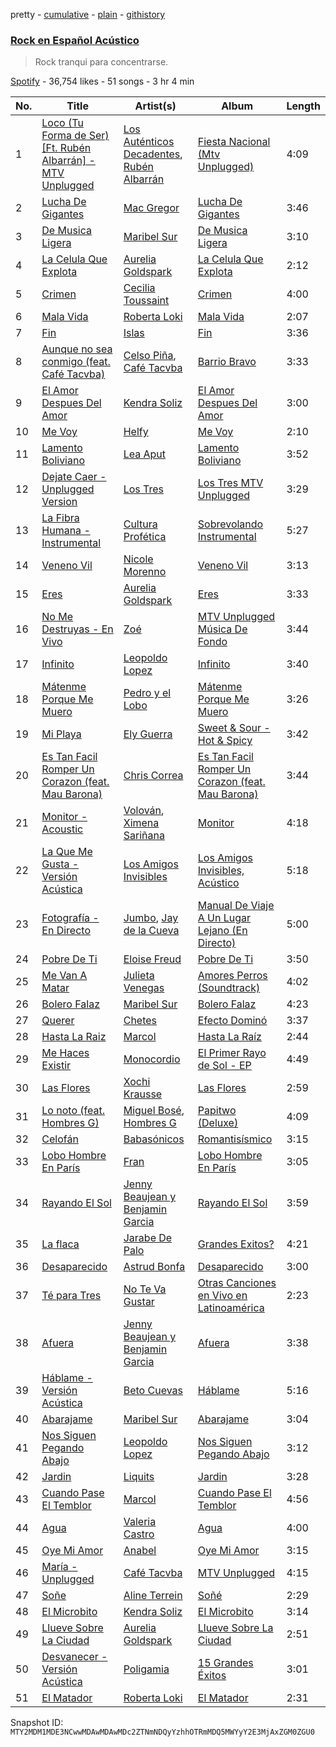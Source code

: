 pretty - [cumulative](/playlists/cumulative/37i9dQZF1DX7eS6Eu8zMZN.md) - [plain](/playlists/plain/37i9dQZF1DX7eS6Eu8zMZN) - [githistory](https://github.githistory.xyz/mackorone/spotify-playlist-archive/blob/main/playlists/plain/37i9dQZF1DX7eS6Eu8zMZN)

### [Rock en Español Acústico](https://open.spotify.com/playlist/37i9dQZF1DX7eS6Eu8zMZN)

> Rock tranqui para concentrarse.

[Spotify](https://open.spotify.com/user/spotify) - 36,754 likes - 51 songs - 3 hr 4 min

| No. | Title | Artist(s) | Album | Length |
|---|---|---|---|---|
| 1 | [Loco \(Tu Forma de Ser\) \[Ft\. Rubén Albarrán\] \- MTV Unplugged](https://open.spotify.com/track/0639sfoRA7sW4fGS1EzcQu) | [Los Auténticos Decadentes](https://open.spotify.com/artist/3HrbmsYpKjWH1lzhad7alj), [Rubén Albarrán](https://open.spotify.com/artist/7M75Am5m6J934JSviUOGz0) | [Fiesta Nacional \(Mtv Unplugged\)](https://open.spotify.com/album/72XWQY6SO3b4M01tHYsIM7) | 4:09 |
| 2 | [Lucha De Gigantes](https://open.spotify.com/track/0xq83JuGO0zzaUuIAJXKMQ) | [Mac Gregor](https://open.spotify.com/artist/15s9gq5gVKup8mbM2KmawF) | [Lucha De Gigantes](https://open.spotify.com/album/47rUQhjmVyqm9Yut7fegrl) | 3:46 |
| 3 | [De Musica Ligera](https://open.spotify.com/track/4t4WLbLGtGF8SLat7erPRI) | [Maribel Sur](https://open.spotify.com/artist/6RUOKxDTKgQE0baELaHJcf) | [De Musica Ligera](https://open.spotify.com/album/2WBqtI7ilp1ldg2eBIpMLO) | 3:10 |
| 4 | [La Celula Que Explota](https://open.spotify.com/track/0RZ5fW0i0FfCHCpteE5eJG) | [Aurelia Goldspark](https://open.spotify.com/artist/23Vwx4SwKnBo2w3kAL32pW) | [La Celula Que Explota](https://open.spotify.com/album/0q9Zisx8hUfS1HalF2C38m) | 2:12 |
| 5 | [Crimen](https://open.spotify.com/track/4rl7tALHULBjGV7V5gdtaS) | [Cecilia Toussaint](https://open.spotify.com/artist/7a2z7CIBSPqXtuN6NzSpGb) | [Crimen](https://open.spotify.com/album/0z80h27AQ4HeBPrVpYTc2i) | 4:00 |
| 6 | [Mala Vida](https://open.spotify.com/track/6YPVWJkwsO3DgMDR0aPQc0) | [Roberta Loki](https://open.spotify.com/artist/69CSvWqSOjhUXBM8VcgbjB) | [Mala Vida](https://open.spotify.com/album/74fKOeEpG9lrN5AAWGqIit) | 2:07 |
| 7 | [Fin](https://open.spotify.com/track/3yxoXsE9d1DTg6f1TGESig) | [Islas](https://open.spotify.com/artist/0Ey9sUJ5fIAchqOFifarhX) | [Fin](https://open.spotify.com/album/1x2xsNNECv8DSisudpo0Nm) | 3:36 |
| 8 | [Aunque no sea conmigo \(feat\. Café Tacvba\)](https://open.spotify.com/track/199gJ6b1aihvmEqdQZr0qT) | [Celso Piña](https://open.spotify.com/artist/6PmfbeAL7jAauFPNyQ5UPi), [Café Tacvba](https://open.spotify.com/artist/09xj0S68Y1OU1vHMCZAIvz) | [Barrio Bravo](https://open.spotify.com/album/0ZCip2zkf5EGx7j4QeRRUD) | 3:33 |
| 9 | [El Amor Despues Del Amor](https://open.spotify.com/track/2UInWUPg1jiOkXWCBr2CKD) | [Kendra Soliz](https://open.spotify.com/artist/6FhgKnJWJrgcqfDwQHdSyZ) | [El Amor Despues Del Amor](https://open.spotify.com/album/3u8jj80tHV1wlNcrT4QEdI) | 3:00 |
| 10 | [Me Voy](https://open.spotify.com/track/7EEbMTkfPqFVD5ZoLZLYiD) | [Helfy](https://open.spotify.com/artist/66d5Z5OpnmGw4yWdJbmXWm) | [Me Voy](https://open.spotify.com/album/2157W6oC9ZfjzJxRPO4vwO) | 2:10 |
| 11 | [Lamento Boliviano](https://open.spotify.com/track/0mcUQ5mkevgbOpuLDAPTKF) | [Lea Aput](https://open.spotify.com/artist/2LchpIHNCd70zS78KogG0Z) | [Lamento Boliviano](https://open.spotify.com/album/4rYDSfBiuyX4OmHjMRyzLZ) | 3:52 |
| 12 | [Dejate Caer \- Unplugged Version](https://open.spotify.com/track/12J5Y7Ep2WgK91vtop1HHX) | [Los Tres](https://open.spotify.com/artist/4qXIYIWo6wRsN0lZxvgH6S) | [Los Tres MTV Unplugged](https://open.spotify.com/album/5gbgCfKWGatY7WWDKcoGnW) | 3:29 |
| 13 | [La Fibra Humana \- Instrumental](https://open.spotify.com/track/4a5gvEMnfw3OIRmQYyykY1) | [Cultura Profética](https://open.spotify.com/artist/65HuWBUC1d8ty1q6J42Nfi) | [Sobrevolando Instrumental](https://open.spotify.com/album/47OSRvZFU2wRfQy0UX68Xa) | 5:27 |
| 14 | [Veneno Vil](https://open.spotify.com/track/5Tuesi0A7MxD6nU2UoHt00) | [Nicole Morenno](https://open.spotify.com/artist/20qzlrLcHxylJGZUCH0M9T) | [Veneno Vil](https://open.spotify.com/album/0DzCTqhV9LpnFSYYNVAgsE) | 3:13 |
| 15 | [Eres](https://open.spotify.com/track/3bvmQ44nZ2716I9Snc2rh1) | [Aurelia Goldspark](https://open.spotify.com/artist/23Vwx4SwKnBo2w3kAL32pW) | [Eres](https://open.spotify.com/album/6TLzzUALIChbWMAvR95Ktg) | 3:33 |
| 16 | [No Me Destruyas \- En Vivo](https://open.spotify.com/track/2FHJQdcr13LFhQHyrvRFXk) | [Zoé](https://open.spotify.com/artist/6IdtcAwaNVAggwd6sCKgTI) | [MTV Unplugged Música De Fondo](https://open.spotify.com/album/19iPSmKMoGEDaW1CdePOSc) | 3:44 |
| 17 | [Infinito](https://open.spotify.com/track/6vDU3LYv7ElyyDqghIbYNO) | [Leopoldo Lopez](https://open.spotify.com/artist/4eiT8IHB1FaTzRyvkyyI3q) | [Infinito](https://open.spotify.com/album/0lNsHCDXKw0g7uhypZLlm1) | 3:40 |
| 18 | [Mátenme Porque Me Muero](https://open.spotify.com/track/4sVoEFCyerZgHpVuPK4klD) | [Pedro y el Lobo](https://open.spotify.com/artist/46p5O2p6Qi9L0RPB55gzak) | [Mátenme Porque Me Muero](https://open.spotify.com/album/1xnmcDkmUfiN7fJXU85tRQ) | 3:26 |
| 19 | [Mi Playa](https://open.spotify.com/track/34HGQ7X0wMKEnRnGcEdeps) | [Ely Guerra](https://open.spotify.com/artist/1ne2c2YEgt4MmJCJGCsfsZ) | [Sweet & Sour \- Hot & Spicy](https://open.spotify.com/album/0MpryzsjWVwyYfb5YyAJG7) | 3:42 |
| 20 | [Es Tan Facil Romper Un Corazon \(feat\. Mau Barona\)](https://open.spotify.com/track/0hbK1n62deXhuCCRXA3ZhL) | [Chris Correa](https://open.spotify.com/artist/6gP0olVV5ChX9cwrwv2dBK) | [Es Tan Facil Romper Un Corazon \(feat\. Mau Barona\)](https://open.spotify.com/album/6BKsP9ow0lUGA3mhREMoAx) | 3:44 |
| 21 | [Monitor \- Acoustic](https://open.spotify.com/track/6FmiOrorVIYLMOur2j1KeZ) | [Volován](https://open.spotify.com/artist/0htSEnHjTcKdNapBwIsEaA), [Ximena Sariñana](https://open.spotify.com/artist/7plUpXSFcSJUZSiZAoXqr1) | [Monitor](https://open.spotify.com/album/4HTEL3Aof6nEnNLGrnUtdB) | 4:18 |
| 22 | [La Que Me Gusta \- Versión Acústica](https://open.spotify.com/track/0wdfNgPoCpqORIhZHx9ZYq) | [Los Amigos Invisibles](https://open.spotify.com/artist/5x3mrCTZmkoTXURN7pWdGN) | [Los Amigos Invisibles, Acústico](https://open.spotify.com/album/0Q9wBe7VRzVzfZDw0oTZhG) | 5:18 |
| 23 | [Fotografía \- En Directo](https://open.spotify.com/track/4csQ5jSxzM9NOmqjHhUHBj) | [Jumbo](https://open.spotify.com/artist/55qSbU11psT1e0HlLaTZPB), [Jay de la Cueva](https://open.spotify.com/artist/2PQW0MnXmZd19XKZQyoPgu) | [Manual De Viaje A Un Lugar Lejano \(En Directo\)](https://open.spotify.com/album/2ulvRTw9dtLhbHO5msBG2t) | 5:00 |
| 24 | [Pobre De Ti](https://open.spotify.com/track/1BfG1GebmxE0OWl0lz1E3l) | [Eloise Freud](https://open.spotify.com/artist/4fCVdhbvs0qYEAQozKSyOh) | [Pobre De Ti](https://open.spotify.com/album/2wCNlBIDraaqMYzy6GV4sX) | 3:50 |
| 25 | [Me Van A Matar](https://open.spotify.com/track/5DaOTjY1vz38V0RGrrRFGq) | [Julieta Venegas](https://open.spotify.com/artist/2QWIScpFDNxmS6ZEMIUvgm) | [Amores Perros \(Soundtrack\)](https://open.spotify.com/album/4ERQo3lv0nHNBZtJjW0doY) | 4:02 |
| 26 | [Bolero Falaz](https://open.spotify.com/track/0B6vcicywjS5S1AKq0BttX) | [Maribel Sur](https://open.spotify.com/artist/6RUOKxDTKgQE0baELaHJcf) | [Bolero Falaz](https://open.spotify.com/album/4pLS5CLe2cnjNEZQQkB0R0) | 4:23 |
| 27 | [Querer](https://open.spotify.com/track/49drBO7rVHCvJjcb9Rmekf) | [Chetes](https://open.spotify.com/artist/5sIuOfUs74K1zFv5BqVaQY) | [Efecto Dominó](https://open.spotify.com/album/54Bbckv221mUWGvDbJnffb) | 3:37 |
| 28 | [Hasta La Raiz](https://open.spotify.com/track/7xke3tSdPhIekPZh6ZoOfJ) | [Marcol](https://open.spotify.com/artist/0Hdrbof7h3qTZdg39r7HPP) | [Hasta La Raíz](https://open.spotify.com/album/3T4Tkh71yxMKEpd84nt0DT) | 2:44 |
| 29 | [Me Haces Existir](https://open.spotify.com/track/6xoDLYJLowbigt8pqnthpx) | [Monocordio](https://open.spotify.com/artist/2aDuDJULvIt8qs08LIVNkU) | [El Primer Rayo de Sol \- EP](https://open.spotify.com/album/6K8C9SgJJBr6SvIfol0ckQ) | 4:49 |
| 30 | [Las Flores](https://open.spotify.com/track/5hdO9pJEp8Ht35PzrQjWqT) | [Xochi Krausse](https://open.spotify.com/artist/36u61FnGDFJVllsyOZ4tQh) | [Las Flores](https://open.spotify.com/album/22Nug9IPcwyq58yBJVBmhS) | 2:59 |
| 31 | [Lo noto \(feat\. Hombres G\)](https://open.spotify.com/track/0HTXPniIdy9szOPpfafOET) | [Miguel Bosé](https://open.spotify.com/artist/7mWCSSOYqm4E9mB7V4ot6S), [Hombres G](https://open.spotify.com/artist/60uh2KYYSCqAgJNxcU4DA0) | [Papitwo \(Deluxe\)](https://open.spotify.com/album/6mgs9ywhBqW5QSCMyYPC3g) | 4:09 |
| 32 | [Celofán](https://open.spotify.com/track/1sNz5k4POwNzx9AZUdyjNK) | [Babasónicos](https://open.spotify.com/artist/2F9pvj94b52wGKs0OqiNi2) | [Romantisísmico](https://open.spotify.com/album/1x93LZe2PKKrgePH2GZjCP) | 3:15 |
| 33 | [Lobo Hombre En París](https://open.spotify.com/track/2TA3fiM7ZQc0HWo1ncG02e) | [Fran](https://open.spotify.com/artist/3iDRCnCdwM5oi2F2HWBiLn) | [Lobo Hombre En París](https://open.spotify.com/album/2EVTpcVPnTzqM4tglyPiA5) | 3:05 |
| 34 | [Rayando El Sol](https://open.spotify.com/track/0eh9gAGvtaLI8cIzKsdCgn) | [Jenny Beaujean y Benjamin Garcia](https://open.spotify.com/artist/06izVjPOksdkMjJ3NUDfky) | [Rayando El Sol](https://open.spotify.com/album/7Hbcex3ZqA8hk0kcTq4PLe) | 3:59 |
| 35 | [La flaca](https://open.spotify.com/track/5Q5cOc0UpDGYYaFoaQ99Dg) | [Jarabe De Palo](https://open.spotify.com/artist/5B6H1Dq77AV1LZWrbNsuH5) | [Grandes Exitos?](https://open.spotify.com/album/2i8ffcsBSZNDI5whavrBaU) | 4:21 |
| 36 | [Desaparecido](https://open.spotify.com/track/4vy4VpbZA0nPd6seQfADhI) | [Astrud Bonfa](https://open.spotify.com/artist/0YYKO7hybCYf1mjeXDADA7) | [Desaparecido](https://open.spotify.com/album/06eINx79WI2dm9D78cyn04) | 3:00 |
| 37 | [Té para Tres](https://open.spotify.com/track/6b0scCYeLBGT3zyWoZUqJY) | [No Te Va Gustar](https://open.spotify.com/artist/4ZDoy7AWNgQVmX7T0u0B1j) | [Otras Canciones en Vivo en Latinoamérica](https://open.spotify.com/album/4UGpnKpfb814RkAWPUtSVP) | 2:23 |
| 38 | [Afuera](https://open.spotify.com/track/1k7qwrtL7ZTaZsUwj7KjXJ) | [Jenny Beaujean y Benjamin Garcia](https://open.spotify.com/artist/06izVjPOksdkMjJ3NUDfky) | [Afuera](https://open.spotify.com/album/073Ba74ZF7WrtuzZHmoQRw) | 3:38 |
| 39 | [Háblame \- Versión Acústica](https://open.spotify.com/track/5N1OvG5Hu2XpKpMSNwyEh8) | [Beto Cuevas](https://open.spotify.com/artist/0kUZTk2JLPEAUyCWoN6eoL) | [Háblame](https://open.spotify.com/album/5zXa4mmHtwLtfeu3n3xyaK) | 5:16 |
| 40 | [Abarajame](https://open.spotify.com/track/0CNAg3D3Ox1MggIed6Ktcs) | [Maribel Sur](https://open.spotify.com/artist/6RUOKxDTKgQE0baELaHJcf) | [Abarajame](https://open.spotify.com/album/2nBayLIl2VnOCQo7EdCsbw) | 3:04 |
| 41 | [Nos Siguen Pegando Abajo](https://open.spotify.com/track/0BYEbV5yHTFpnZ9NZJboNx) | [Leopoldo Lopez](https://open.spotify.com/artist/4eiT8IHB1FaTzRyvkyyI3q) | [Nos Siguen Pegando Abajo](https://open.spotify.com/album/7fbg5gaenSCqKnyzntZ4t6) | 3:12 |
| 42 | [Jardin](https://open.spotify.com/track/59qjlwBAL2m3ggriczGJit) | [Liquits](https://open.spotify.com/artist/6gtggUV7CgB7b7bCpWa6PC) | [Jardin](https://open.spotify.com/album/38SjCB7KnLKUgyEBjRfGmC) | 3:28 |
| 43 | [Cuando Pase El Temblor](https://open.spotify.com/track/1oEKw4f4pihhfAkl6pHAVt) | [Marcol](https://open.spotify.com/artist/0Hdrbof7h3qTZdg39r7HPP) | [Cuando Pase El Temblor](https://open.spotify.com/album/3t8lnRw3jMofkqoEogBO3d) | 4:56 |
| 44 | [Agua](https://open.spotify.com/track/76yx6d2cnxogqq5EeWAGGv) | [Valeria Castro](https://open.spotify.com/artist/7JTVqKJ414qRPuDPhdKnHD) | [Agua](https://open.spotify.com/album/18lEH8fgVYdkUBTDK0IPyu) | 4:00 |
| 45 | [Oye Mi Amor](https://open.spotify.com/track/5p1RdRVrH5uXL7xKF2lWby) | [Anabel](https://open.spotify.com/artist/12IF5EUgrWK8dnnlLQaaTx) | [Oye Mi Amor](https://open.spotify.com/album/66PCDbgVKriCpWIEVtP3GY) | 3:15 |
| 46 | [María \- Unplugged](https://open.spotify.com/track/4KDHQ9jwEg03Ex7TG6tdm8) | [Café Tacvba](https://open.spotify.com/artist/09xj0S68Y1OU1vHMCZAIvz) | [MTV Unplugged](https://open.spotify.com/album/0fO8mzViUoz12iCHrPppE9) | 4:15 |
| 47 | [Soñe](https://open.spotify.com/track/35tKDCAmNFueq5KmvGkzRr) | [Aline Terrein](https://open.spotify.com/artist/1KHhTDB0lBCXqm54Fseodx) | [Soñé](https://open.spotify.com/album/3zGPOSwv1krOcKkv8QgpBs) | 2:29 |
| 48 | [El Microbito](https://open.spotify.com/track/3RZuoHtuX5ZJsqbAtJu8Cw) | [Kendra Soliz](https://open.spotify.com/artist/6FhgKnJWJrgcqfDwQHdSyZ) | [El Microbito](https://open.spotify.com/album/1JNiJzyqgPtKD7xIBizamR) | 3:14 |
| 49 | [Llueve Sobre La Ciudad](https://open.spotify.com/track/3ajpzObwM2gdcSsa5hPfIQ) | [Aurelia Goldspark](https://open.spotify.com/artist/23Vwx4SwKnBo2w3kAL32pW) | [Llueve Sobre La Ciudad](https://open.spotify.com/album/64qcPXeQX1UGtvqdtsRgvG) | 2:51 |
| 50 | [Desvanecer \- Versión Acústica](https://open.spotify.com/track/1ZilxgQ1uFsJZAKOdYCBLl) | [Poligamia](https://open.spotify.com/artist/3l8MpG7CL6zqYDBhbcNG1O) | [15 Grandes Éxitos](https://open.spotify.com/album/0BKbOvXdF2QVXNwX63Iwbk) | 3:01 |
| 51 | [El Matador](https://open.spotify.com/track/3GSFaZ8m1nTEzZaZ5bco11) | [Roberta Loki](https://open.spotify.com/artist/69CSvWqSOjhUXBM8VcgbjB) | [El Matador](https://open.spotify.com/album/4iRUuWS0A140Fm7tjKchrj) | 2:31 |

Snapshot ID: `MTY2MDM1MDE3NCwwMDAwMDAwMDc2ZTNmNDQyYzhhOTRmMDQ5MWYyY2E3MjAxZGM0ZGU0`
